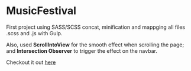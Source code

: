 # MusicFestival


First project using SASS/SCSS concat, minification and mappging all files .scss and .js with Gulp.

Also, used <b>ScrollIntoView</b> for the smooth effect when scrolling the page; and <b>Intersection Observer</b> to trigger the effect on the navbar. 

Checkout it out <a href="https://jomas94.github.io/MusicFestival/" target="_blank">here</a>

